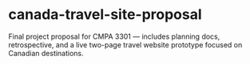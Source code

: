 # canada-travel-site-proposal
Final project proposal for CMPA 3301 — includes planning docs, retrospective, and a live two-page travel website prototype focused on Canadian destinations.
